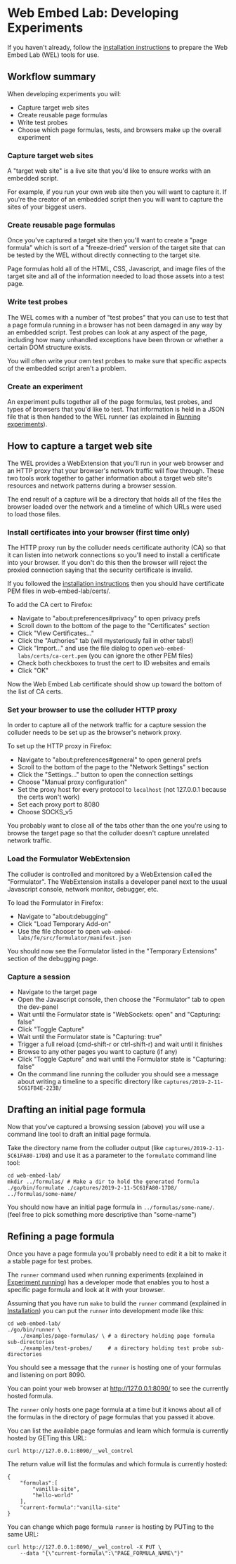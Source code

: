 # Web Embed Lab: Developing Experiments

If you haven't already, follow the [installation instructions](INSTALLATION.md) to prepare the Web Embed Lab (WEL) tools for use.

## Workflow summary

When developing experiments you will:
- Capture target web sites
- Create reusable page formulas
- Write test probes
- Choose which page formulas, tests, and browsers make up the overall experiment

### Capture target web sites

A "target web site" is a live site that you'd like to ensure works with an embedded script.

For example, if you run your own web site then you will want to capture it. If you're the creator of an embedded script then you will want to capture the sites of your biggest users.

### Create reusable page formulas

Once you've captured a target site then you'll want to create a "page formula" which is sort of a "freeze-dried" version of the target site that can be tested by the WEL without directly connecting to the target site.

Page formulas hold all of the HTML, CSS, Javascript, and image files of the target site and all of the information needed to load those assets into a test page.

### Write test probes

The WEL comes with a number of "test probes" that you can use to test that a page formula running in a browser has not been damaged in any way by an embedded script. Test probes can look at any aspect of the page, including how many unhandled exceptions have been thrown or whether a certain DOM structure exists.

You will often write your own test probes to make sure that specific aspects of the embedded script aren't a problem.

### Create an experiment

An experiment pulls together all of the page formulas, test probes, and types of browsers that you'd like to test. That information is held in a JSON file that is then handed to the WEL runner (as explained in [Running experiments](EXPERIMENT_RUNNING.md)).

## How to capture a target web site

The WEL provides a WebExtension that you'll run in your web browser and an HTTP proxy that your browser's network traffic will flow through. These two tools work together to gather information about a target web site's resources and network patterns during a browser session.

The end result of a capture will be a directory that holds all of the files the browser loaded over the network and a timeline of which URLs were used to load those files.

### Install certificates into your browser (first time only)

The HTTP proxy run by the colluder needs certificate authority (CA) so that it can listen into network connections so you'll need to install a certificate into your browser. If you don't do this then the browser will reject the proxied connection saying that the security certificate is invalid.

If you followed the [installation instructions](INSTALLATION.md) then you should have certificate PEM files in web-embed-lab/certs/.

To add the CA cert to Firefox:
- Navigate to "about:preferences#privacy" to open privacy prefs
- Scroll down to the bottom of the page to the "Certificates" section
- Click "View Certificates..."
- Click the "Authories" tab (will mysteriously fail in other tabs!)
- Click "Import..." and use the file dialog to open `web-embed-labs/certs/ca-cert.pem` (you can ignore the other PEM files)
- Check both checkboxes to trust the cert to ID websites and emails
- Click "OK"

Now the Web Embed Lab certificate should show up toward the bottom of the list of CA certs.

### Set your browser to use the colluder HTTP proxy

In order to capture all of the network traffic for a capture session the colluder needs to be set up as the browser's network proxy.

To set up the HTTP proxy in Firefox:
- Navigate to "about:preferences#general" to open general prefs
- Scroll to the bottom of the page to the "Network Settings" section
- Click the "Settings..." button to open the connection settings
- Choose "Manual proxy configuration"
- Set the proxy host for every protocol to `localhost` (not 127.0.0.1 because the certs won't work)
- Set each proxy port to 8080
- Choose SOCKS_v5

You probably want to close all of the tabs other than the one you're using to browse the target page so that the colluder doesn't capture unrelated network traffic.

### Load the Formulator WebExtension

The colluder is controlled and monitored by a WebExtension called the "Formulator". The WebExtension installs a developer panel next to the usual Javascript console, network monitor, debugger, etc.

To load the Formulator in Firefox:
- Navigate to "about:debugging"
- Click "Load Temporary Add-on"
- Use the file chooser to open `web-embed-labs/fe/src/formulator/manifest.json`

You should now see the Formulator listed in the "Temporary Extensions" section of the debugging page.

### Capture a session

- Navigate to the target page
- Open the Javascript console, then choose the "Formulator" tab to open the dev-panel
- Wait until the Formulator state is "WebSockets: open" and "Capturing: false"
- Click "Toggle Capture"
- Wait until the Formulator state is "Capturing: true"
- Trigger a full reload (cmd-shift-r or ctrl-shift-r) and wait until it finishes
- Browse to any other pages you want to capture (if any)
- Click "Toggle Capture" and wait until the Formulator state is "Capturing: false"
- On the command line running the colluder you should see a message about writing a timeline to a specific directory like `captures/2019-2-11-5C61FB4E-223B/`



## Drafting an initial page formula

Now that you've captured a browsing session (above) you will use a command line tool to draft an initial page formula.

Take the directory name from the colluder output (like `captures/2019-2-11-5C61FA80-17D8`) and use it as a parameter to the `formulate` command line tool:

	cd web-embed-lab/
	mkdir ../formulas/ # Make a dir to hold the generated formula
	./go/bin/formulate ./captures/2019-2-11-5C61FA80-17D8/ ../formulas/some-name/

You should now have an initial page formula in `../formulas/some-name/`. (feel free to pick something more descriptive than "some-name")

## Refining a page formula

Once you have a page formula you'll probably need to edit it a bit to make it a stable page for test probes.

The `runner` command used when running experiments (explained in [Experiment running](EXPERIMENT_RUNNING.md)) has a developer mode that enables you to host a specific page formula and look at it with your browser.

Assuming that you have run `make` to build the `runner` command (explained in [Installation](Installation.md)) you can put the `runner` into development mode like this:

	cd web-embed-lab/
	./go/bin/runner \
		./examples/page-formulas/ \	# a directory holding page formula sub-directories
		./examples/test-probes/		# a directory holding test probe sub-directories

You should see a message that the `runner` is hosting one of your formulas and listening on port 8090.

You can point your web browser at http://127.0.0.1:8090/ to see the currently hosted formula.

The `runner` only hosts one page formula at a time but it knows about all of the formulas in the directory of page formulas that you passed it above.

You can list the available page formulas and learn which formula is currently hosted by GETing this URL:

	curl http://127.0.0.1:8090/__wel_control

The return value will list the formulas and which formula is currently hosted:

	{
		"formulas":[
			"vanilla-site",
			"hello-world"
		],
		"current-formula":"vanilla-site"
	}

You can change which page formula `runner` is hosting by PUTing to the same URL:

	curl http://127.0.0.1:8090/__wel_control -X PUT \
		--data "{\"current-formula\":\"PAGE_FORMULA_NAME\"}"

